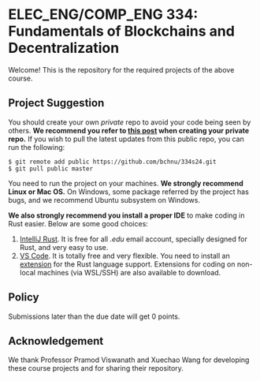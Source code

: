 # ELEC_ENG/COMP_ENG 334: Fundamentals of Blockchains and Decentralization

Welcome! This is the repository for the required projects of the above course.

## Project Suggestion
You should create your own *private* repo to avoid your code being seen by others. **We recommend you refer to [this post](https://medium.com/@bilalbayasut/github-how-to-make-a-fork-of-public-repository-private-6ee8cacaf9d3) when creating your private repo.** If you wish to pull the latest updates from this public repo, you can run the following:
```
$ git remote add public https://github.com/bchnu/334s24.git
$ git pull public master
```

You need to run the project on your machines. **We strongly recommend Linux or Mac OS.** On Windows, some package referred by the project has bugs, and we recommend Ubuntu subsystem on Windows.

**We also strongly recommend you install a proper IDE** to make coding in Rust easier. Below are some good choices:
1. [IntelliJ Rust](https://www.jetbrains.com/rust/). It is free for all _.edu_ email account, specially designed for Rust, and very easy to use.
2. [VS Code](https://code.visualstudio.com/). It is totally free and very flexible. You need to install an [extension](https://marketplace.visualstudio.com/items?itemName=rust-lang.rust) for the Rust language support. Extensions for coding on non-local machines (via WSL/SSH) are also available to download.

## Policy
Submissions later than the due date will get 0 points.

## Acknowledgement
We thank Professor Pramod Viswanath and Xuechao Wang for developing these course projects and for sharing their repository.
